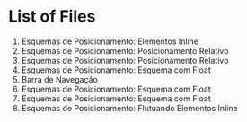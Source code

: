 # List of Files

1. Esquemas de Posicionamento: Elementos Inline
2. Esquemas de Posicionamento: Posicionamento Relativo
3. Esquemas de Posicionamento: Posicionamento Relativo
4. Esquemas de Posicionamento: Esquema com Float
5. Barra de Navegação
6. Esquemas de Posicionamento: Esquema com Float
7. Esquemas de Posicionamento: Esquema com Float
8. Esquemas de Posicionamento: Flutuando Elementos Inline
